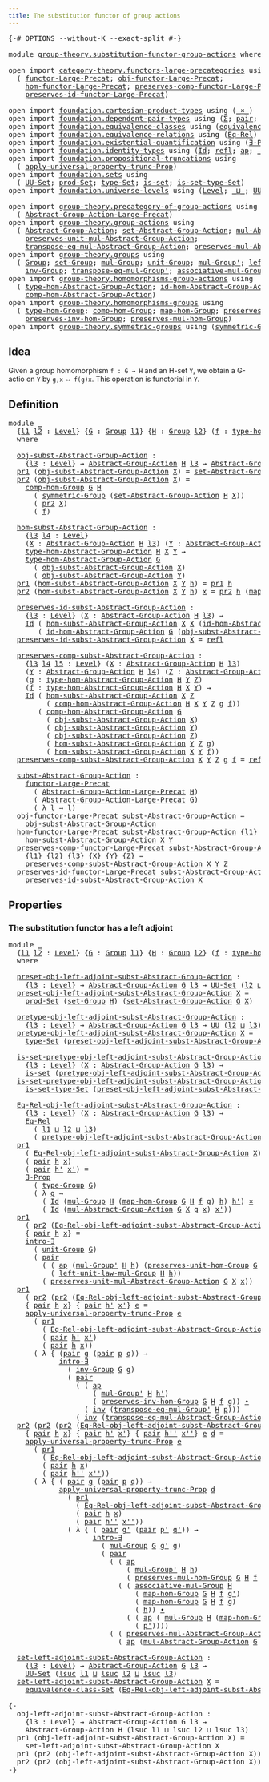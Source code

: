 ```yaml
---
title: The substitution functor of group actions
---
```


<pre class="Agda"><a id="67" class="Symbol">{-#</a> <a id="71" class="Keyword">OPTIONS</a> <a id="79" class="Pragma">--without-K</a> <a id="91" class="Pragma">--exact-split</a> <a id="105" class="Symbol">#-}</a>

<a id="110" class="Keyword">module</a> <a id="117" href="group-theory.substitution-functor-group-actions.html" class="Module">group-theory.substitution-functor-group-actions</a> <a id="165" class="Keyword">where</a>

<a id="172" class="Keyword">open</a> <a id="177" class="Keyword">import</a> <a id="184" href="category-theory.functors-large-precategories.html" class="Module">category-theory.functors-large-precategories</a> <a id="229" class="Keyword">using</a>
  <a id="237" class="Symbol">(</a> <a id="239" href="category-theory.functors-large-precategories.html#982" class="Record">functor-Large-Precat</a><a id="259" class="Symbol">;</a> <a id="261" href="category-theory.functors-large-precategories.html#1085" class="Field">obj-functor-Large-Precat</a><a id="285" class="Symbol">;</a>
    <a id="291" href="category-theory.functors-large-precategories.html#1191" class="Field">hom-functor-Large-Precat</a><a id="315" class="Symbol">;</a> <a id="317" href="category-theory.functors-large-precategories.html#1464" class="Field">preserves-comp-functor-Large-Precat</a><a id="352" class="Symbol">;</a>
    <a id="358" href="category-theory.functors-large-precategories.html#1888" class="Field">preserves-id-functor-Large-Precat</a><a id="391" class="Symbol">)</a>

<a id="394" class="Keyword">open</a> <a id="399" class="Keyword">import</a> <a id="406" href="foundation.cartesian-product-types.html" class="Module">foundation.cartesian-product-types</a> <a id="441" class="Keyword">using</a> <a id="447" class="Symbol">(</a><a id="448" href="foundation-core.cartesian-product-types.html#590" class="Function Operator">_×_</a><a id="451" class="Symbol">)</a>
<a id="453" class="Keyword">open</a> <a id="458" class="Keyword">import</a> <a id="465" href="foundation.dependent-pair-types.html" class="Module">foundation.dependent-pair-types</a> <a id="497" class="Keyword">using</a> <a id="503" class="Symbol">(</a><a id="504" href="foundation-core.dependent-pair-types.html#515" class="Record">Σ</a><a id="505" class="Symbol">;</a> <a id="507" href="foundation-core.dependent-pair-types.html#588" class="InductiveConstructor">pair</a><a id="511" class="Symbol">;</a> <a id="513" href="foundation-core.dependent-pair-types.html#605" class="Field">pr1</a><a id="516" class="Symbol">;</a> <a id="518" href="foundation-core.dependent-pair-types.html#617" class="Field">pr2</a><a id="521" class="Symbol">)</a>
<a id="523" class="Keyword">open</a> <a id="528" class="Keyword">import</a> <a id="535" href="foundation.equivalence-classes.html" class="Module">foundation.equivalence-classes</a> <a id="566" class="Keyword">using</a> <a id="572" class="Symbol">(</a><a id="573" href="foundation.equivalence-classes.html#3671" class="Function">equivalence-class-Set</a><a id="594" class="Symbol">)</a>
<a id="596" class="Keyword">open</a> <a id="601" class="Keyword">import</a> <a id="608" href="foundation.equivalence-relations.html" class="Module">foundation.equivalence-relations</a> <a id="641" class="Keyword">using</a> <a id="647" class="Symbol">(</a><a id="648" href="foundation.equivalence-relations.html#996" class="Function">Eq-Rel</a><a id="654" class="Symbol">)</a>
<a id="656" class="Keyword">open</a> <a id="661" class="Keyword">import</a> <a id="668" href="foundation.existential-quantification.html" class="Module">foundation.existential-quantification</a> <a id="706" class="Keyword">using</a> <a id="712" class="Symbol">(</a><a id="713" href="foundation.existential-quantification.html#1666" class="Function">∃-Prop</a><a id="719" class="Symbol">;</a> <a id="721" href="foundation.existential-quantification.html#2238" class="Function">intro-∃</a><a id="728" class="Symbol">)</a>
<a id="730" class="Keyword">open</a> <a id="735" class="Keyword">import</a> <a id="742" href="foundation.identity-types.html" class="Module">foundation.identity-types</a> <a id="768" class="Keyword">using</a> <a id="774" class="Symbol">(</a><a id="775" href="foundation-core.identity-types.html#1767" class="Datatype">Id</a><a id="777" class="Symbol">;</a> <a id="779" href="foundation-core.identity-types.html#1820" class="InductiveConstructor">refl</a><a id="783" class="Symbol">;</a> <a id="785" href="foundation-core.identity-types.html#4003" class="Function">ap</a><a id="787" class="Symbol">;</a> <a id="789" href="foundation-core.identity-types.html#2425" class="Function Operator">_∙_</a><a id="792" class="Symbol">;</a> <a id="794" href="foundation-core.identity-types.html#2729" class="Function">inv</a><a id="797" class="Symbol">)</a>
<a id="799" class="Keyword">open</a> <a id="804" class="Keyword">import</a> <a id="811" href="foundation.propositional-truncations.html" class="Module">foundation.propositional-truncations</a> <a id="848" class="Keyword">using</a>
  <a id="856" class="Symbol">(</a> <a id="858" href="foundation.propositional-truncations.html#5775" class="Function">apply-universal-property-trunc-Prop</a><a id="893" class="Symbol">)</a>
<a id="895" class="Keyword">open</a> <a id="900" class="Keyword">import</a> <a id="907" href="foundation.sets.html" class="Module">foundation.sets</a> <a id="923" class="Keyword">using</a>
  <a id="931" class="Symbol">(</a> <a id="933" href="foundation-core.sets.html#1190" class="Function">UU-Set</a><a id="939" class="Symbol">;</a> <a id="941" href="foundation.sets.html#2302" class="Function">prod-Set</a><a id="949" class="Symbol">;</a> <a id="951" href="foundation-core.sets.html#1304" class="Function">type-Set</a><a id="959" class="Symbol">;</a> <a id="961" href="foundation-core.sets.html#1113" class="Function">is-set</a><a id="967" class="Symbol">;</a> <a id="969" href="foundation-core.sets.html#1355" class="Function">is-set-type-Set</a><a id="984" class="Symbol">)</a>
<a id="986" class="Keyword">open</a> <a id="991" class="Keyword">import</a> <a id="998" href="foundation.universe-levels.html" class="Module">foundation.universe-levels</a> <a id="1025" class="Keyword">using</a> <a id="1031" class="Symbol">(</a><a id="1032" href="Agda.Primitive.html#597" class="Postulate">Level</a><a id="1037" class="Symbol">;</a> <a id="1039" href="Agda.Primitive.html#810" class="Primitive Operator">_⊔_</a><a id="1042" class="Symbol">;</a> <a id="1044" href="foundation-core.universe-levels.html#235" class="Primitive">UU</a><a id="1046" class="Symbol">;</a> <a id="1048" href="Agda.Primitive.html#780" class="Primitive">lsuc</a><a id="1052" class="Symbol">)</a>

<a id="1055" class="Keyword">open</a> <a id="1060" class="Keyword">import</a> <a id="1067" href="group-theory.precategory-of-group-actions.html" class="Module">group-theory.precategory-of-group-actions</a> <a id="1109" class="Keyword">using</a>
  <a id="1117" class="Symbol">(</a> <a id="1119" href="group-theory.precategory-of-group-actions.html#1152" class="Function">Abstract-Group-Action-Large-Precat</a><a id="1153" class="Symbol">)</a>
<a id="1155" class="Keyword">open</a> <a id="1160" class="Keyword">import</a> <a id="1167" href="group-theory.group-actions.html" class="Module">group-theory.group-actions</a> <a id="1194" class="Keyword">using</a>
  <a id="1202" class="Symbol">(</a> <a id="1204" href="group-theory.group-actions.html#1209" class="Function">Abstract-Group-Action</a><a id="1225" class="Symbol">;</a> <a id="1227" href="group-theory.group-actions.html#1441" class="Function">set-Abstract-Group-Action</a><a id="1252" class="Symbol">;</a> <a id="1254" href="group-theory.group-actions.html#1997" class="Function">mul-Abstract-Group-Action</a><a id="1279" class="Symbol">;</a>
    <a id="1285" href="group-theory.group-actions.html#2357" class="Function">preserves-unit-mul-Abstract-Group-Action</a><a id="1325" class="Symbol">;</a>
    <a id="1331" href="group-theory.group-actions.html#3060" class="Function">transpose-eq-mul-Abstract-Group-Action</a><a id="1369" class="Symbol">;</a> <a id="1371" href="group-theory.group-actions.html#2640" class="Function">preserves-mul-Abstract-Group-Action</a><a id="1406" class="Symbol">)</a>
<a id="1408" class="Keyword">open</a> <a id="1413" class="Keyword">import</a> <a id="1420" href="group-theory.groups.html" class="Module">group-theory.groups</a> <a id="1440" class="Keyword">using</a>
  <a id="1448" class="Symbol">(</a> <a id="1450" href="group-theory.groups.html#2750" class="Function">Group</a><a id="1455" class="Symbol">;</a> <a id="1457" href="group-theory.groups.html#2933" class="Function">set-Group</a><a id="1466" class="Symbol">;</a> <a id="1468" href="group-theory.groups.html#3238" class="Function">mul-Group</a><a id="1477" class="Symbol">;</a> <a id="1479" href="group-theory.groups.html#4037" class="Function">unit-Group</a><a id="1489" class="Symbol">;</a> <a id="1491" href="group-theory.groups.html#3499" class="Function">mul-Group&#39;</a><a id="1501" class="Symbol">;</a> <a id="1503" href="group-theory.groups.html#4454" class="Function">left-unit-law-mul-Group</a><a id="1526" class="Symbol">;</a>
    <a id="1532" href="group-theory.groups.html#4957" class="Function">inv-Group</a><a id="1541" class="Symbol">;</a> <a id="1543" href="group-theory.groups.html#8512" class="Function">transpose-eq-mul-Group&#39;</a><a id="1566" class="Symbol">;</a> <a id="1568" href="group-theory.groups.html#3587" class="Function">associative-mul-Group</a><a id="1589" class="Symbol">;</a> <a id="1591" href="group-theory.groups.html#2993" class="Function">type-Group</a><a id="1601" class="Symbol">)</a>
<a id="1603" class="Keyword">open</a> <a id="1608" class="Keyword">import</a> <a id="1615" href="group-theory.homomorphisms-group-actions.html" class="Module">group-theory.homomorphisms-group-actions</a> <a id="1656" class="Keyword">using</a>
  <a id="1664" class="Symbol">(</a> <a id="1666" href="group-theory.homomorphisms-group-actions.html#1555" class="Function">type-hom-Abstract-Group-Action</a><a id="1696" class="Symbol">;</a> <a id="1698" href="group-theory.homomorphisms-group-actions.html#2494" class="Function">id-hom-Abstract-Group-Action</a><a id="1726" class="Symbol">;</a>
    <a id="1732" href="group-theory.homomorphisms-group-actions.html#2854" class="Function">comp-hom-Abstract-Group-Action</a><a id="1762" class="Symbol">)</a>
<a id="1764" class="Keyword">open</a> <a id="1769" class="Keyword">import</a> <a id="1776" href="group-theory.homomorphisms-groups.html" class="Module">group-theory.homomorphisms-groups</a> <a id="1810" class="Keyword">using</a>
  <a id="1818" class="Symbol">(</a> <a id="1820" href="group-theory.homomorphisms-groups.html#1651" class="Function">type-hom-Group</a><a id="1834" class="Symbol">;</a> <a id="1836" href="group-theory.homomorphisms-groups.html#2277" class="Function">comp-hom-Group</a><a id="1850" class="Symbol">;</a> <a id="1852" href="group-theory.homomorphisms-groups.html#1780" class="Function">map-hom-Group</a><a id="1865" class="Symbol">;</a> <a id="1867" href="group-theory.homomorphisms-groups.html#5833" class="Function">preserves-unit-hom-Group</a><a id="1891" class="Symbol">;</a>
    <a id="1897" href="group-theory.homomorphisms-groups.html#7362" class="Function">preserves-inv-hom-Group</a><a id="1920" class="Symbol">;</a> <a id="1922" href="group-theory.homomorphisms-groups.html#1866" class="Function">preserves-mul-hom-Group</a><a id="1945" class="Symbol">)</a>
<a id="1947" class="Keyword">open</a> <a id="1952" class="Keyword">import</a> <a id="1959" href="group-theory.symmetric-groups.html" class="Module">group-theory.symmetric-groups</a> <a id="1989" class="Keyword">using</a> <a id="1995" class="Symbol">(</a><a id="1996" href="group-theory.symmetric-groups.html#3597" class="Function">symmetric-Group</a><a id="2011" class="Symbol">)</a>
</pre>
## Idea

Given a group homomorphism `f : G → H` and an H-set `Y`, we obtain a G-actio on `Y` by `g,x ↦ f(g)x`. This operation is functorial in `Y`.

## Definition

<pre class="Agda"><a id="2190" class="Keyword">module</a> <a id="2197" href="group-theory.substitution-functor-group-actions.html#2197" class="Module">_</a>
  <a id="2201" class="Symbol">{</a><a id="2202" href="group-theory.substitution-functor-group-actions.html#2202" class="Bound">l1</a> <a id="2205" href="group-theory.substitution-functor-group-actions.html#2205" class="Bound">l2</a> <a id="2208" class="Symbol">:</a> <a id="2210" href="Agda.Primitive.html#597" class="Postulate">Level</a><a id="2215" class="Symbol">}</a> <a id="2217" class="Symbol">{</a><a id="2218" href="group-theory.substitution-functor-group-actions.html#2218" class="Bound">G</a> <a id="2220" class="Symbol">:</a> <a id="2222" href="group-theory.groups.html#2750" class="Function">Group</a> <a id="2228" href="group-theory.substitution-functor-group-actions.html#2202" class="Bound">l1</a><a id="2230" class="Symbol">}</a> <a id="2232" class="Symbol">{</a><a id="2233" href="group-theory.substitution-functor-group-actions.html#2233" class="Bound">H</a> <a id="2235" class="Symbol">:</a> <a id="2237" href="group-theory.groups.html#2750" class="Function">Group</a> <a id="2243" href="group-theory.substitution-functor-group-actions.html#2205" class="Bound">l2</a><a id="2245" class="Symbol">}</a> <a id="2247" class="Symbol">(</a><a id="2248" href="group-theory.substitution-functor-group-actions.html#2248" class="Bound">f</a> <a id="2250" class="Symbol">:</a> <a id="2252" href="group-theory.homomorphisms-groups.html#1651" class="Function">type-hom-Group</a> <a id="2267" href="group-theory.substitution-functor-group-actions.html#2218" class="Bound">G</a> <a id="2269" href="group-theory.substitution-functor-group-actions.html#2233" class="Bound">H</a><a id="2270" class="Symbol">)</a>
  <a id="2274" class="Keyword">where</a>

  <a id="2283" href="group-theory.substitution-functor-group-actions.html#2283" class="Function">obj-subst-Abstract-Group-Action</a> <a id="2315" class="Symbol">:</a>
    <a id="2321" class="Symbol">{</a><a id="2322" href="group-theory.substitution-functor-group-actions.html#2322" class="Bound">l3</a> <a id="2325" class="Symbol">:</a> <a id="2327" href="Agda.Primitive.html#597" class="Postulate">Level</a><a id="2332" class="Symbol">}</a> <a id="2334" class="Symbol">→</a> <a id="2336" href="group-theory.group-actions.html#1209" class="Function">Abstract-Group-Action</a> <a id="2358" href="group-theory.substitution-functor-group-actions.html#2233" class="Bound">H</a> <a id="2360" href="group-theory.substitution-functor-group-actions.html#2322" class="Bound">l3</a> <a id="2363" class="Symbol">→</a> <a id="2365" href="group-theory.group-actions.html#1209" class="Function">Abstract-Group-Action</a> <a id="2387" href="group-theory.substitution-functor-group-actions.html#2218" class="Bound">G</a> <a id="2389" href="group-theory.substitution-functor-group-actions.html#2322" class="Bound">l3</a>
  <a id="2394" href="foundation-core.dependent-pair-types.html#605" class="Field">pr1</a> <a id="2398" class="Symbol">(</a><a id="2399" href="group-theory.substitution-functor-group-actions.html#2283" class="Function">obj-subst-Abstract-Group-Action</a> <a id="2431" href="group-theory.substitution-functor-group-actions.html#2431" class="Bound">X</a><a id="2432" class="Symbol">)</a> <a id="2434" class="Symbol">=</a> <a id="2436" href="group-theory.group-actions.html#1441" class="Function">set-Abstract-Group-Action</a> <a id="2462" href="group-theory.substitution-functor-group-actions.html#2233" class="Bound">H</a> <a id="2464" href="group-theory.substitution-functor-group-actions.html#2431" class="Bound">X</a>
  <a id="2468" href="foundation-core.dependent-pair-types.html#617" class="Field">pr2</a> <a id="2472" class="Symbol">(</a><a id="2473" href="group-theory.substitution-functor-group-actions.html#2283" class="Function">obj-subst-Abstract-Group-Action</a> <a id="2505" href="group-theory.substitution-functor-group-actions.html#2505" class="Bound">X</a><a id="2506" class="Symbol">)</a> <a id="2508" class="Symbol">=</a>
    <a id="2514" href="group-theory.homomorphisms-groups.html#2277" class="Function">comp-hom-Group</a> <a id="2529" href="group-theory.substitution-functor-group-actions.html#2218" class="Bound">G</a> <a id="2531" href="group-theory.substitution-functor-group-actions.html#2233" class="Bound">H</a>
      <a id="2539" class="Symbol">(</a> <a id="2541" href="group-theory.symmetric-groups.html#3597" class="Function">symmetric-Group</a> <a id="2557" class="Symbol">(</a><a id="2558" href="group-theory.group-actions.html#1441" class="Function">set-Abstract-Group-Action</a> <a id="2584" href="group-theory.substitution-functor-group-actions.html#2233" class="Bound">H</a> <a id="2586" href="group-theory.substitution-functor-group-actions.html#2505" class="Bound">X</a><a id="2587" class="Symbol">))</a>
      <a id="2596" class="Symbol">(</a> <a id="2598" href="foundation-core.dependent-pair-types.html#617" class="Field">pr2</a> <a id="2602" href="group-theory.substitution-functor-group-actions.html#2505" class="Bound">X</a><a id="2603" class="Symbol">)</a>
      <a id="2611" class="Symbol">(</a> <a id="2613" href="group-theory.substitution-functor-group-actions.html#2248" class="Bound">f</a><a id="2614" class="Symbol">)</a>

  <a id="2619" href="group-theory.substitution-functor-group-actions.html#2619" class="Function">hom-subst-Abstract-Group-Action</a> <a id="2651" class="Symbol">:</a>
    <a id="2657" class="Symbol">{</a><a id="2658" href="group-theory.substitution-functor-group-actions.html#2658" class="Bound">l3</a> <a id="2661" href="group-theory.substitution-functor-group-actions.html#2661" class="Bound">l4</a> <a id="2664" class="Symbol">:</a> <a id="2666" href="Agda.Primitive.html#597" class="Postulate">Level</a><a id="2671" class="Symbol">}</a>
    <a id="2677" class="Symbol">(</a><a id="2678" href="group-theory.substitution-functor-group-actions.html#2678" class="Bound">X</a> <a id="2680" class="Symbol">:</a> <a id="2682" href="group-theory.group-actions.html#1209" class="Function">Abstract-Group-Action</a> <a id="2704" href="group-theory.substitution-functor-group-actions.html#2233" class="Bound">H</a> <a id="2706" href="group-theory.substitution-functor-group-actions.html#2658" class="Bound">l3</a><a id="2708" class="Symbol">)</a> <a id="2710" class="Symbol">(</a><a id="2711" href="group-theory.substitution-functor-group-actions.html#2711" class="Bound">Y</a> <a id="2713" class="Symbol">:</a> <a id="2715" href="group-theory.group-actions.html#1209" class="Function">Abstract-Group-Action</a> <a id="2737" href="group-theory.substitution-functor-group-actions.html#2233" class="Bound">H</a> <a id="2739" href="group-theory.substitution-functor-group-actions.html#2661" class="Bound">l4</a><a id="2741" class="Symbol">)</a> <a id="2743" class="Symbol">→</a>
    <a id="2749" href="group-theory.homomorphisms-group-actions.html#1555" class="Function">type-hom-Abstract-Group-Action</a> <a id="2780" href="group-theory.substitution-functor-group-actions.html#2233" class="Bound">H</a> <a id="2782" href="group-theory.substitution-functor-group-actions.html#2678" class="Bound">X</a> <a id="2784" href="group-theory.substitution-functor-group-actions.html#2711" class="Bound">Y</a> <a id="2786" class="Symbol">→</a>
    <a id="2792" href="group-theory.homomorphisms-group-actions.html#1555" class="Function">type-hom-Abstract-Group-Action</a> <a id="2823" href="group-theory.substitution-functor-group-actions.html#2218" class="Bound">G</a>
      <a id="2831" class="Symbol">(</a> <a id="2833" href="group-theory.substitution-functor-group-actions.html#2283" class="Function">obj-subst-Abstract-Group-Action</a> <a id="2865" href="group-theory.substitution-functor-group-actions.html#2678" class="Bound">X</a><a id="2866" class="Symbol">)</a>
      <a id="2874" class="Symbol">(</a> <a id="2876" href="group-theory.substitution-functor-group-actions.html#2283" class="Function">obj-subst-Abstract-Group-Action</a> <a id="2908" href="group-theory.substitution-functor-group-actions.html#2711" class="Bound">Y</a><a id="2909" class="Symbol">)</a>
  <a id="2913" href="foundation-core.dependent-pair-types.html#605" class="Field">pr1</a> <a id="2917" class="Symbol">(</a><a id="2918" href="group-theory.substitution-functor-group-actions.html#2619" class="Function">hom-subst-Abstract-Group-Action</a> <a id="2950" href="group-theory.substitution-functor-group-actions.html#2950" class="Bound">X</a> <a id="2952" href="group-theory.substitution-functor-group-actions.html#2952" class="Bound">Y</a> <a id="2954" href="group-theory.substitution-functor-group-actions.html#2954" class="Bound">h</a><a id="2955" class="Symbol">)</a> <a id="2957" class="Symbol">=</a> <a id="2959" href="foundation-core.dependent-pair-types.html#605" class="Field">pr1</a> <a id="2963" href="group-theory.substitution-functor-group-actions.html#2954" class="Bound">h</a>
  <a id="2967" href="foundation-core.dependent-pair-types.html#617" class="Field">pr2</a> <a id="2971" class="Symbol">(</a><a id="2972" href="group-theory.substitution-functor-group-actions.html#2619" class="Function">hom-subst-Abstract-Group-Action</a> <a id="3004" href="group-theory.substitution-functor-group-actions.html#3004" class="Bound">X</a> <a id="3006" href="group-theory.substitution-functor-group-actions.html#3006" class="Bound">Y</a> <a id="3008" href="group-theory.substitution-functor-group-actions.html#3008" class="Bound">h</a><a id="3009" class="Symbol">)</a> <a id="3011" href="group-theory.substitution-functor-group-actions.html#3011" class="Bound">x</a> <a id="3013" class="Symbol">=</a> <a id="3015" href="foundation-core.dependent-pair-types.html#617" class="Field">pr2</a> <a id="3019" href="group-theory.substitution-functor-group-actions.html#3008" class="Bound">h</a> <a id="3021" class="Symbol">(</a><a id="3022" href="group-theory.homomorphisms-groups.html#1780" class="Function">map-hom-Group</a> <a id="3036" href="group-theory.substitution-functor-group-actions.html#2218" class="Bound">G</a> <a id="3038" href="group-theory.substitution-functor-group-actions.html#2233" class="Bound">H</a> <a id="3040" href="group-theory.substitution-functor-group-actions.html#2248" class="Bound">f</a> <a id="3042" href="group-theory.substitution-functor-group-actions.html#3011" class="Bound">x</a><a id="3043" class="Symbol">)</a>

  <a id="3048" href="group-theory.substitution-functor-group-actions.html#3048" class="Function">preserves-id-subst-Abstract-Group-Action</a> <a id="3089" class="Symbol">:</a>
    <a id="3095" class="Symbol">{</a><a id="3096" href="group-theory.substitution-functor-group-actions.html#3096" class="Bound">l3</a> <a id="3099" class="Symbol">:</a> <a id="3101" href="Agda.Primitive.html#597" class="Postulate">Level</a><a id="3106" class="Symbol">}</a> <a id="3108" class="Symbol">(</a><a id="3109" href="group-theory.substitution-functor-group-actions.html#3109" class="Bound">X</a> <a id="3111" class="Symbol">:</a> <a id="3113" href="group-theory.group-actions.html#1209" class="Function">Abstract-Group-Action</a> <a id="3135" href="group-theory.substitution-functor-group-actions.html#2233" class="Bound">H</a> <a id="3137" href="group-theory.substitution-functor-group-actions.html#3096" class="Bound">l3</a><a id="3139" class="Symbol">)</a> <a id="3141" class="Symbol">→</a>
    <a id="3147" href="foundation-core.identity-types.html#1767" class="Datatype">Id</a> <a id="3150" class="Symbol">(</a> <a id="3152" href="group-theory.substitution-functor-group-actions.html#2619" class="Function">hom-subst-Abstract-Group-Action</a> <a id="3184" href="group-theory.substitution-functor-group-actions.html#3109" class="Bound">X</a> <a id="3186" href="group-theory.substitution-functor-group-actions.html#3109" class="Bound">X</a> <a id="3188" class="Symbol">(</a><a id="3189" href="group-theory.homomorphisms-group-actions.html#2494" class="Function">id-hom-Abstract-Group-Action</a> <a id="3218" href="group-theory.substitution-functor-group-actions.html#2233" class="Bound">H</a> <a id="3220" href="group-theory.substitution-functor-group-actions.html#3109" class="Bound">X</a><a id="3221" class="Symbol">))</a>
       <a id="3231" class="Symbol">(</a> <a id="3233" href="group-theory.homomorphisms-group-actions.html#2494" class="Function">id-hom-Abstract-Group-Action</a> <a id="3262" href="group-theory.substitution-functor-group-actions.html#2218" class="Bound">G</a> <a id="3264" class="Symbol">(</a><a id="3265" href="group-theory.substitution-functor-group-actions.html#2283" class="Function">obj-subst-Abstract-Group-Action</a> <a id="3297" href="group-theory.substitution-functor-group-actions.html#3109" class="Bound">X</a><a id="3298" class="Symbol">))</a>
  <a id="3303" href="group-theory.substitution-functor-group-actions.html#3048" class="Function">preserves-id-subst-Abstract-Group-Action</a> <a id="3344" href="group-theory.substitution-functor-group-actions.html#3344" class="Bound">X</a> <a id="3346" class="Symbol">=</a> <a id="3348" href="foundation-core.identity-types.html#1820" class="InductiveConstructor">refl</a>

  <a id="3356" href="group-theory.substitution-functor-group-actions.html#3356" class="Function">preserves-comp-subst-Abstract-Group-Action</a> <a id="3399" class="Symbol">:</a>
    <a id="3405" class="Symbol">{</a><a id="3406" href="group-theory.substitution-functor-group-actions.html#3406" class="Bound">l3</a> <a id="3409" href="group-theory.substitution-functor-group-actions.html#3409" class="Bound">l4</a> <a id="3412" href="group-theory.substitution-functor-group-actions.html#3412" class="Bound">l5</a> <a id="3415" class="Symbol">:</a> <a id="3417" href="Agda.Primitive.html#597" class="Postulate">Level</a><a id="3422" class="Symbol">}</a> <a id="3424" class="Symbol">(</a><a id="3425" href="group-theory.substitution-functor-group-actions.html#3425" class="Bound">X</a> <a id="3427" class="Symbol">:</a> <a id="3429" href="group-theory.group-actions.html#1209" class="Function">Abstract-Group-Action</a> <a id="3451" href="group-theory.substitution-functor-group-actions.html#2233" class="Bound">H</a> <a id="3453" href="group-theory.substitution-functor-group-actions.html#3406" class="Bound">l3</a><a id="3455" class="Symbol">)</a>
    <a id="3461" class="Symbol">(</a><a id="3462" href="group-theory.substitution-functor-group-actions.html#3462" class="Bound">Y</a> <a id="3464" class="Symbol">:</a> <a id="3466" href="group-theory.group-actions.html#1209" class="Function">Abstract-Group-Action</a> <a id="3488" href="group-theory.substitution-functor-group-actions.html#2233" class="Bound">H</a> <a id="3490" href="group-theory.substitution-functor-group-actions.html#3409" class="Bound">l4</a><a id="3492" class="Symbol">)</a> <a id="3494" class="Symbol">(</a><a id="3495" href="group-theory.substitution-functor-group-actions.html#3495" class="Bound">Z</a> <a id="3497" class="Symbol">:</a> <a id="3499" href="group-theory.group-actions.html#1209" class="Function">Abstract-Group-Action</a> <a id="3521" href="group-theory.substitution-functor-group-actions.html#2233" class="Bound">H</a> <a id="3523" href="group-theory.substitution-functor-group-actions.html#3412" class="Bound">l5</a><a id="3525" class="Symbol">)</a>
    <a id="3531" class="Symbol">(</a><a id="3532" href="group-theory.substitution-functor-group-actions.html#3532" class="Bound">g</a> <a id="3534" class="Symbol">:</a> <a id="3536" href="group-theory.homomorphisms-group-actions.html#1555" class="Function">type-hom-Abstract-Group-Action</a> <a id="3567" href="group-theory.substitution-functor-group-actions.html#2233" class="Bound">H</a> <a id="3569" href="group-theory.substitution-functor-group-actions.html#3462" class="Bound">Y</a> <a id="3571" href="group-theory.substitution-functor-group-actions.html#3495" class="Bound">Z</a><a id="3572" class="Symbol">)</a>
    <a id="3578" class="Symbol">(</a><a id="3579" href="group-theory.substitution-functor-group-actions.html#3579" class="Bound">f</a> <a id="3581" class="Symbol">:</a> <a id="3583" href="group-theory.homomorphisms-group-actions.html#1555" class="Function">type-hom-Abstract-Group-Action</a> <a id="3614" href="group-theory.substitution-functor-group-actions.html#2233" class="Bound">H</a> <a id="3616" href="group-theory.substitution-functor-group-actions.html#3425" class="Bound">X</a> <a id="3618" href="group-theory.substitution-functor-group-actions.html#3462" class="Bound">Y</a><a id="3619" class="Symbol">)</a> <a id="3621" class="Symbol">→</a>
    <a id="3627" href="foundation-core.identity-types.html#1767" class="Datatype">Id</a> <a id="3630" class="Symbol">(</a> <a id="3632" href="group-theory.substitution-functor-group-actions.html#2619" class="Function">hom-subst-Abstract-Group-Action</a> <a id="3664" href="group-theory.substitution-functor-group-actions.html#3425" class="Bound">X</a> <a id="3666" href="group-theory.substitution-functor-group-actions.html#3495" class="Bound">Z</a>
         <a id="3677" class="Symbol">(</a> <a id="3679" href="group-theory.homomorphisms-group-actions.html#2854" class="Function">comp-hom-Abstract-Group-Action</a> <a id="3710" href="group-theory.substitution-functor-group-actions.html#2233" class="Bound">H</a> <a id="3712" href="group-theory.substitution-functor-group-actions.html#3425" class="Bound">X</a> <a id="3714" href="group-theory.substitution-functor-group-actions.html#3462" class="Bound">Y</a> <a id="3716" href="group-theory.substitution-functor-group-actions.html#3495" class="Bound">Z</a> <a id="3718" href="group-theory.substitution-functor-group-actions.html#3532" class="Bound">g</a> <a id="3720" href="group-theory.substitution-functor-group-actions.html#3579" class="Bound">f</a><a id="3721" class="Symbol">))</a>
       <a id="3731" class="Symbol">(</a> <a id="3733" href="group-theory.homomorphisms-group-actions.html#2854" class="Function">comp-hom-Abstract-Group-Action</a> <a id="3764" href="group-theory.substitution-functor-group-actions.html#2218" class="Bound">G</a>
         <a id="3775" class="Symbol">(</a> <a id="3777" href="group-theory.substitution-functor-group-actions.html#2283" class="Function">obj-subst-Abstract-Group-Action</a> <a id="3809" href="group-theory.substitution-functor-group-actions.html#3425" class="Bound">X</a><a id="3810" class="Symbol">)</a>
         <a id="3821" class="Symbol">(</a> <a id="3823" href="group-theory.substitution-functor-group-actions.html#2283" class="Function">obj-subst-Abstract-Group-Action</a> <a id="3855" href="group-theory.substitution-functor-group-actions.html#3462" class="Bound">Y</a><a id="3856" class="Symbol">)</a>
         <a id="3867" class="Symbol">(</a> <a id="3869" href="group-theory.substitution-functor-group-actions.html#2283" class="Function">obj-subst-Abstract-Group-Action</a> <a id="3901" href="group-theory.substitution-functor-group-actions.html#3495" class="Bound">Z</a><a id="3902" class="Symbol">)</a>
         <a id="3913" class="Symbol">(</a> <a id="3915" href="group-theory.substitution-functor-group-actions.html#2619" class="Function">hom-subst-Abstract-Group-Action</a> <a id="3947" href="group-theory.substitution-functor-group-actions.html#3462" class="Bound">Y</a> <a id="3949" href="group-theory.substitution-functor-group-actions.html#3495" class="Bound">Z</a> <a id="3951" href="group-theory.substitution-functor-group-actions.html#3532" class="Bound">g</a><a id="3952" class="Symbol">)</a>
         <a id="3963" class="Symbol">(</a> <a id="3965" href="group-theory.substitution-functor-group-actions.html#2619" class="Function">hom-subst-Abstract-Group-Action</a> <a id="3997" href="group-theory.substitution-functor-group-actions.html#3425" class="Bound">X</a> <a id="3999" href="group-theory.substitution-functor-group-actions.html#3462" class="Bound">Y</a> <a id="4001" href="group-theory.substitution-functor-group-actions.html#3579" class="Bound">f</a><a id="4002" class="Symbol">))</a>
  <a id="4007" href="group-theory.substitution-functor-group-actions.html#3356" class="Function">preserves-comp-subst-Abstract-Group-Action</a> <a id="4050" href="group-theory.substitution-functor-group-actions.html#4050" class="Bound">X</a> <a id="4052" href="group-theory.substitution-functor-group-actions.html#4052" class="Bound">Y</a> <a id="4054" href="group-theory.substitution-functor-group-actions.html#4054" class="Bound">Z</a> <a id="4056" href="group-theory.substitution-functor-group-actions.html#4056" class="Bound">g</a> <a id="4058" href="group-theory.substitution-functor-group-actions.html#4058" class="Bound">f</a> <a id="4060" class="Symbol">=</a> <a id="4062" href="foundation-core.identity-types.html#1820" class="InductiveConstructor">refl</a>

  <a id="4070" href="group-theory.substitution-functor-group-actions.html#4070" class="Function">subst-Abstract-Group-Action</a> <a id="4098" class="Symbol">:</a>
    <a id="4104" href="category-theory.functors-large-precategories.html#982" class="Record">functor-Large-Precat</a>
      <a id="4131" class="Symbol">(</a> <a id="4133" href="group-theory.precategory-of-group-actions.html#1152" class="Function">Abstract-Group-Action-Large-Precat</a> <a id="4168" href="group-theory.substitution-functor-group-actions.html#2233" class="Bound">H</a><a id="4169" class="Symbol">)</a>
      <a id="4177" class="Symbol">(</a> <a id="4179" href="group-theory.precategory-of-group-actions.html#1152" class="Function">Abstract-Group-Action-Large-Precat</a> <a id="4214" href="group-theory.substitution-functor-group-actions.html#2218" class="Bound">G</a><a id="4215" class="Symbol">)</a>
      <a id="4223" class="Symbol">(</a> <a id="4225" class="Symbol">λ</a> <a id="4227" href="group-theory.substitution-functor-group-actions.html#4227" class="Bound">l</a> <a id="4229" class="Symbol">→</a> <a id="4231" href="group-theory.substitution-functor-group-actions.html#4227" class="Bound">l</a><a id="4232" class="Symbol">)</a>
  <a id="4236" href="category-theory.functors-large-precategories.html#1085" class="Field">obj-functor-Large-Precat</a> <a id="4261" href="group-theory.substitution-functor-group-actions.html#4070" class="Function">subst-Abstract-Group-Action</a> <a id="4289" class="Symbol">=</a>
    <a id="4295" href="group-theory.substitution-functor-group-actions.html#2283" class="Function">obj-subst-Abstract-Group-Action</a>
  <a id="4329" href="category-theory.functors-large-precategories.html#1191" class="Field">hom-functor-Large-Precat</a> <a id="4354" href="group-theory.substitution-functor-group-actions.html#4070" class="Function">subst-Abstract-Group-Action</a> <a id="4382" class="Symbol">{</a><a id="4383" href="group-theory.substitution-functor-group-actions.html#4383" class="Bound">l1</a><a id="4385" class="Symbol">}</a> <a id="4387" class="Symbol">{</a><a id="4388" href="group-theory.substitution-functor-group-actions.html#4388" class="Bound">l2</a><a id="4390" class="Symbol">}</a> <a id="4392" class="Symbol">{</a><a id="4393" href="group-theory.substitution-functor-group-actions.html#4393" class="Bound">X</a><a id="4394" class="Symbol">}</a> <a id="4396" class="Symbol">{</a><a id="4397" href="group-theory.substitution-functor-group-actions.html#4397" class="Bound">Y</a><a id="4398" class="Symbol">}</a> <a id="4400" class="Symbol">=</a>
    <a id="4406" href="group-theory.substitution-functor-group-actions.html#2619" class="Function">hom-subst-Abstract-Group-Action</a> <a id="4438" href="group-theory.substitution-functor-group-actions.html#4393" class="Bound">X</a> <a id="4440" href="group-theory.substitution-functor-group-actions.html#4397" class="Bound">Y</a>
  <a id="4444" href="category-theory.functors-large-precategories.html#1464" class="Field">preserves-comp-functor-Large-Precat</a> <a id="4480" href="group-theory.substitution-functor-group-actions.html#4070" class="Function">subst-Abstract-Group-Action</a>
    <a id="4512" class="Symbol">{</a><a id="4513" href="group-theory.substitution-functor-group-actions.html#4513" class="Bound">l1</a><a id="4515" class="Symbol">}</a> <a id="4517" class="Symbol">{</a><a id="4518" href="group-theory.substitution-functor-group-actions.html#4518" class="Bound">l2</a><a id="4520" class="Symbol">}</a> <a id="4522" class="Symbol">{</a><a id="4523" href="group-theory.substitution-functor-group-actions.html#4523" class="Bound">l3</a><a id="4525" class="Symbol">}</a> <a id="4527" class="Symbol">{</a><a id="4528" href="group-theory.substitution-functor-group-actions.html#4528" class="Bound">X</a><a id="4529" class="Symbol">}</a> <a id="4531" class="Symbol">{</a><a id="4532" href="group-theory.substitution-functor-group-actions.html#4532" class="Bound">Y</a><a id="4533" class="Symbol">}</a> <a id="4535" class="Symbol">{</a><a id="4536" href="group-theory.substitution-functor-group-actions.html#4536" class="Bound">Z</a><a id="4537" class="Symbol">}</a> <a id="4539" class="Symbol">=</a>
    <a id="4545" href="group-theory.substitution-functor-group-actions.html#3356" class="Function">preserves-comp-subst-Abstract-Group-Action</a> <a id="4588" href="group-theory.substitution-functor-group-actions.html#4528" class="Bound">X</a> <a id="4590" href="group-theory.substitution-functor-group-actions.html#4532" class="Bound">Y</a> <a id="4592" href="group-theory.substitution-functor-group-actions.html#4536" class="Bound">Z</a>
  <a id="4596" href="category-theory.functors-large-precategories.html#1888" class="Field">preserves-id-functor-Large-Precat</a> <a id="4630" href="group-theory.substitution-functor-group-actions.html#4070" class="Function">subst-Abstract-Group-Action</a> <a id="4658" class="Symbol">{</a><a id="4659" href="group-theory.substitution-functor-group-actions.html#4659" class="Bound">l1</a><a id="4661" class="Symbol">}</a> <a id="4663" class="Symbol">{</a><a id="4664" href="group-theory.substitution-functor-group-actions.html#4664" class="Bound">X</a><a id="4665" class="Symbol">}</a> <a id="4667" class="Symbol">=</a>
    <a id="4673" href="group-theory.substitution-functor-group-actions.html#3048" class="Function">preserves-id-subst-Abstract-Group-Action</a> <a id="4714" href="group-theory.substitution-functor-group-actions.html#4664" class="Bound">X</a>
</pre>
## Properties

### The substitution functor has a left adjoint

<pre class="Agda"><a id="4793" class="Keyword">module</a> <a id="4800" href="group-theory.substitution-functor-group-actions.html#4800" class="Module">_</a>
  <a id="4804" class="Symbol">{</a><a id="4805" href="group-theory.substitution-functor-group-actions.html#4805" class="Bound">l1</a> <a id="4808" href="group-theory.substitution-functor-group-actions.html#4808" class="Bound">l2</a> <a id="4811" class="Symbol">:</a> <a id="4813" href="Agda.Primitive.html#597" class="Postulate">Level</a><a id="4818" class="Symbol">}</a> <a id="4820" class="Symbol">{</a><a id="4821" href="group-theory.substitution-functor-group-actions.html#4821" class="Bound">G</a> <a id="4823" class="Symbol">:</a> <a id="4825" href="group-theory.groups.html#2750" class="Function">Group</a> <a id="4831" href="group-theory.substitution-functor-group-actions.html#4805" class="Bound">l1</a><a id="4833" class="Symbol">}</a> <a id="4835" class="Symbol">{</a><a id="4836" href="group-theory.substitution-functor-group-actions.html#4836" class="Bound">H</a> <a id="4838" class="Symbol">:</a> <a id="4840" href="group-theory.groups.html#2750" class="Function">Group</a> <a id="4846" href="group-theory.substitution-functor-group-actions.html#4808" class="Bound">l2</a><a id="4848" class="Symbol">}</a> <a id="4850" class="Symbol">(</a><a id="4851" href="group-theory.substitution-functor-group-actions.html#4851" class="Bound">f</a> <a id="4853" class="Symbol">:</a> <a id="4855" href="group-theory.homomorphisms-groups.html#1651" class="Function">type-hom-Group</a> <a id="4870" href="group-theory.substitution-functor-group-actions.html#4821" class="Bound">G</a> <a id="4872" href="group-theory.substitution-functor-group-actions.html#4836" class="Bound">H</a><a id="4873" class="Symbol">)</a>
  <a id="4877" class="Keyword">where</a>

  <a id="4886" href="group-theory.substitution-functor-group-actions.html#4886" class="Function">preset-obj-left-adjoint-subst-Abstract-Group-Action</a> <a id="4938" class="Symbol">:</a>
    <a id="4944" class="Symbol">{</a><a id="4945" href="group-theory.substitution-functor-group-actions.html#4945" class="Bound">l3</a> <a id="4948" class="Symbol">:</a> <a id="4950" href="Agda.Primitive.html#597" class="Postulate">Level</a><a id="4955" class="Symbol">}</a> <a id="4957" class="Symbol">→</a> <a id="4959" href="group-theory.group-actions.html#1209" class="Function">Abstract-Group-Action</a> <a id="4981" href="group-theory.substitution-functor-group-actions.html#4821" class="Bound">G</a> <a id="4983" href="group-theory.substitution-functor-group-actions.html#4945" class="Bound">l3</a> <a id="4986" class="Symbol">→</a> <a id="4988" href="foundation-core.sets.html#1190" class="Function">UU-Set</a> <a id="4995" class="Symbol">(</a><a id="4996" href="group-theory.substitution-functor-group-actions.html#4808" class="Bound">l2</a> <a id="4999" href="Agda.Primitive.html#810" class="Primitive Operator">⊔</a> <a id="5001" href="group-theory.substitution-functor-group-actions.html#4945" class="Bound">l3</a><a id="5003" class="Symbol">)</a>
  <a id="5007" href="group-theory.substitution-functor-group-actions.html#4886" class="Function">preset-obj-left-adjoint-subst-Abstract-Group-Action</a> <a id="5059" href="group-theory.substitution-functor-group-actions.html#5059" class="Bound">X</a> <a id="5061" class="Symbol">=</a>
    <a id="5067" href="foundation.sets.html#2302" class="Function">prod-Set</a> <a id="5076" class="Symbol">(</a><a id="5077" href="group-theory.groups.html#2933" class="Function">set-Group</a> <a id="5087" href="group-theory.substitution-functor-group-actions.html#4836" class="Bound">H</a><a id="5088" class="Symbol">)</a> <a id="5090" class="Symbol">(</a><a id="5091" href="group-theory.group-actions.html#1441" class="Function">set-Abstract-Group-Action</a> <a id="5117" href="group-theory.substitution-functor-group-actions.html#4821" class="Bound">G</a> <a id="5119" href="group-theory.substitution-functor-group-actions.html#5059" class="Bound">X</a><a id="5120" class="Symbol">)</a>

  <a id="5125" href="group-theory.substitution-functor-group-actions.html#5125" class="Function">pretype-obj-left-adjoint-subst-Abstract-Group-Action</a> <a id="5178" class="Symbol">:</a>
    <a id="5184" class="Symbol">{</a><a id="5185" href="group-theory.substitution-functor-group-actions.html#5185" class="Bound">l3</a> <a id="5188" class="Symbol">:</a> <a id="5190" href="Agda.Primitive.html#597" class="Postulate">Level</a><a id="5195" class="Symbol">}</a> <a id="5197" class="Symbol">→</a> <a id="5199" href="group-theory.group-actions.html#1209" class="Function">Abstract-Group-Action</a> <a id="5221" href="group-theory.substitution-functor-group-actions.html#4821" class="Bound">G</a> <a id="5223" href="group-theory.substitution-functor-group-actions.html#5185" class="Bound">l3</a> <a id="5226" class="Symbol">→</a> <a id="5228" href="foundation-core.universe-levels.html#235" class="Primitive">UU</a> <a id="5231" class="Symbol">(</a><a id="5232" href="group-theory.substitution-functor-group-actions.html#4808" class="Bound">l2</a> <a id="5235" href="Agda.Primitive.html#810" class="Primitive Operator">⊔</a> <a id="5237" href="group-theory.substitution-functor-group-actions.html#5185" class="Bound">l3</a><a id="5239" class="Symbol">)</a>
  <a id="5243" href="group-theory.substitution-functor-group-actions.html#5125" class="Function">pretype-obj-left-adjoint-subst-Abstract-Group-Action</a> <a id="5296" href="group-theory.substitution-functor-group-actions.html#5296" class="Bound">X</a> <a id="5298" class="Symbol">=</a>
    <a id="5304" href="foundation-core.sets.html#1304" class="Function">type-Set</a> <a id="5313" class="Symbol">(</a><a id="5314" href="group-theory.substitution-functor-group-actions.html#4886" class="Function">preset-obj-left-adjoint-subst-Abstract-Group-Action</a> <a id="5366" href="group-theory.substitution-functor-group-actions.html#5296" class="Bound">X</a><a id="5367" class="Symbol">)</a>

  <a id="5372" href="group-theory.substitution-functor-group-actions.html#5372" class="Function">is-set-pretype-obj-left-adjoint-subst-Abstract-Group-Action</a> <a id="5432" class="Symbol">:</a>
    <a id="5438" class="Symbol">{</a><a id="5439" href="group-theory.substitution-functor-group-actions.html#5439" class="Bound">l3</a> <a id="5442" class="Symbol">:</a> <a id="5444" href="Agda.Primitive.html#597" class="Postulate">Level</a><a id="5449" class="Symbol">}</a> <a id="5451" class="Symbol">(</a><a id="5452" href="group-theory.substitution-functor-group-actions.html#5452" class="Bound">X</a> <a id="5454" class="Symbol">:</a> <a id="5456" href="group-theory.group-actions.html#1209" class="Function">Abstract-Group-Action</a> <a id="5478" href="group-theory.substitution-functor-group-actions.html#4821" class="Bound">G</a> <a id="5480" href="group-theory.substitution-functor-group-actions.html#5439" class="Bound">l3</a><a id="5482" class="Symbol">)</a> <a id="5484" class="Symbol">→</a>
    <a id="5490" href="foundation-core.sets.html#1113" class="Function">is-set</a> <a id="5497" class="Symbol">(</a><a id="5498" href="group-theory.substitution-functor-group-actions.html#5125" class="Function">pretype-obj-left-adjoint-subst-Abstract-Group-Action</a> <a id="5551" href="group-theory.substitution-functor-group-actions.html#5452" class="Bound">X</a><a id="5552" class="Symbol">)</a>
  <a id="5556" href="group-theory.substitution-functor-group-actions.html#5372" class="Function">is-set-pretype-obj-left-adjoint-subst-Abstract-Group-Action</a> <a id="5616" href="group-theory.substitution-functor-group-actions.html#5616" class="Bound">X</a> <a id="5618" class="Symbol">=</a>
    <a id="5624" href="foundation-core.sets.html#1355" class="Function">is-set-type-Set</a> <a id="5640" class="Symbol">(</a><a id="5641" href="group-theory.substitution-functor-group-actions.html#4886" class="Function">preset-obj-left-adjoint-subst-Abstract-Group-Action</a> <a id="5693" href="group-theory.substitution-functor-group-actions.html#5616" class="Bound">X</a><a id="5694" class="Symbol">)</a>

  <a id="5699" href="group-theory.substitution-functor-group-actions.html#5699" class="Function">Eq-Rel-obj-left-adjoint-subst-Abstract-Group-Action</a> <a id="5751" class="Symbol">:</a>
    <a id="5757" class="Symbol">{</a><a id="5758" href="group-theory.substitution-functor-group-actions.html#5758" class="Bound">l3</a> <a id="5761" class="Symbol">:</a> <a id="5763" href="Agda.Primitive.html#597" class="Postulate">Level</a><a id="5768" class="Symbol">}</a> <a id="5770" class="Symbol">(</a><a id="5771" href="group-theory.substitution-functor-group-actions.html#5771" class="Bound">X</a> <a id="5773" class="Symbol">:</a> <a id="5775" href="group-theory.group-actions.html#1209" class="Function">Abstract-Group-Action</a> <a id="5797" href="group-theory.substitution-functor-group-actions.html#4821" class="Bound">G</a> <a id="5799" href="group-theory.substitution-functor-group-actions.html#5758" class="Bound">l3</a><a id="5801" class="Symbol">)</a> <a id="5803" class="Symbol">→</a>
    <a id="5809" href="foundation.equivalence-relations.html#996" class="Function">Eq-Rel</a>
      <a id="5822" class="Symbol">(</a> <a id="5824" href="group-theory.substitution-functor-group-actions.html#4805" class="Bound">l1</a> <a id="5827" href="Agda.Primitive.html#810" class="Primitive Operator">⊔</a> <a id="5829" href="group-theory.substitution-functor-group-actions.html#4808" class="Bound">l2</a> <a id="5832" href="Agda.Primitive.html#810" class="Primitive Operator">⊔</a> <a id="5834" href="group-theory.substitution-functor-group-actions.html#5758" class="Bound">l3</a><a id="5836" class="Symbol">)</a>
      <a id="5844" class="Symbol">(</a> <a id="5846" href="group-theory.substitution-functor-group-actions.html#5125" class="Function">pretype-obj-left-adjoint-subst-Abstract-Group-Action</a> <a id="5899" href="group-theory.substitution-functor-group-actions.html#5771" class="Bound">X</a><a id="5900" class="Symbol">)</a>
  <a id="5904" href="foundation-core.dependent-pair-types.html#605" class="Field">pr1</a>
    <a id="5912" class="Symbol">(</a> <a id="5914" href="group-theory.substitution-functor-group-actions.html#5699" class="Function">Eq-Rel-obj-left-adjoint-subst-Abstract-Group-Action</a> <a id="5966" href="group-theory.substitution-functor-group-actions.html#5966" class="Bound">X</a><a id="5967" class="Symbol">)</a>
    <a id="5973" class="Symbol">(</a> <a id="5975" href="foundation-core.dependent-pair-types.html#588" class="InductiveConstructor">pair</a> <a id="5980" href="group-theory.substitution-functor-group-actions.html#5980" class="Bound">h</a> <a id="5982" href="group-theory.substitution-functor-group-actions.html#5982" class="Bound">x</a><a id="5983" class="Symbol">)</a>
    <a id="5989" class="Symbol">(</a> <a id="5991" href="foundation-core.dependent-pair-types.html#588" class="InductiveConstructor">pair</a> <a id="5996" href="group-theory.substitution-functor-group-actions.html#5996" class="Bound">h&#39;</a> <a id="5999" href="group-theory.substitution-functor-group-actions.html#5999" class="Bound">x&#39;</a><a id="6001" class="Symbol">)</a> <a id="6003" class="Symbol">=</a>
    <a id="6009" href="foundation.existential-quantification.html#1666" class="Function">∃-Prop</a>
      <a id="6022" class="Symbol">(</a> <a id="6024" href="group-theory.groups.html#2993" class="Function">type-Group</a> <a id="6035" href="group-theory.substitution-functor-group-actions.html#4821" class="Bound">G</a><a id="6036" class="Symbol">)</a>
      <a id="6044" class="Symbol">(</a> <a id="6046" class="Symbol">λ</a> <a id="6048" href="group-theory.substitution-functor-group-actions.html#6048" class="Bound">g</a> <a id="6050" class="Symbol">→</a>
        <a id="6060" class="Symbol">(</a> <a id="6062" href="foundation-core.identity-types.html#1767" class="Datatype">Id</a> <a id="6065" class="Symbol">(</a><a id="6066" href="group-theory.groups.html#3238" class="Function">mul-Group</a> <a id="6076" href="group-theory.substitution-functor-group-actions.html#4836" class="Bound">H</a> <a id="6078" class="Symbol">(</a><a id="6079" href="group-theory.homomorphisms-groups.html#1780" class="Function">map-hom-Group</a> <a id="6093" href="group-theory.substitution-functor-group-actions.html#4821" class="Bound">G</a> <a id="6095" href="group-theory.substitution-functor-group-actions.html#4836" class="Bound">H</a> <a id="6097" href="group-theory.substitution-functor-group-actions.html#4851" class="Bound">f</a> <a id="6099" href="group-theory.substitution-functor-group-actions.html#6048" class="Bound">g</a><a id="6100" class="Symbol">)</a> <a id="6102" href="group-theory.substitution-functor-group-actions.html#5980" class="Bound">h</a><a id="6103" class="Symbol">)</a> <a id="6105" href="group-theory.substitution-functor-group-actions.html#5996" class="Bound">h&#39;</a><a id="6107" class="Symbol">)</a> <a id="6109" href="foundation-core.cartesian-product-types.html#590" class="Function Operator">×</a>
        <a id="6119" class="Symbol">(</a> <a id="6121" href="foundation-core.identity-types.html#1767" class="Datatype">Id</a> <a id="6124" class="Symbol">(</a><a id="6125" href="group-theory.group-actions.html#1997" class="Function">mul-Abstract-Group-Action</a> <a id="6151" href="group-theory.substitution-functor-group-actions.html#4821" class="Bound">G</a> <a id="6153" href="group-theory.substitution-functor-group-actions.html#5966" class="Bound">X</a> <a id="6155" href="group-theory.substitution-functor-group-actions.html#6048" class="Bound">g</a> <a id="6157" href="group-theory.substitution-functor-group-actions.html#5982" class="Bound">x</a><a id="6158" class="Symbol">)</a> <a id="6160" href="group-theory.substitution-functor-group-actions.html#5999" class="Bound">x&#39;</a><a id="6162" class="Symbol">))</a>
  <a id="6167" href="foundation-core.dependent-pair-types.html#605" class="Field">pr1</a>
    <a id="6175" class="Symbol">(</a> <a id="6177" href="foundation-core.dependent-pair-types.html#617" class="Field">pr2</a> <a id="6181" class="Symbol">(</a><a id="6182" href="group-theory.substitution-functor-group-actions.html#5699" class="Function">Eq-Rel-obj-left-adjoint-subst-Abstract-Group-Action</a> <a id="6234" href="group-theory.substitution-functor-group-actions.html#6234" class="Bound">X</a><a id="6235" class="Symbol">))</a>
    <a id="6242" class="Symbol">{</a> <a id="6244" href="foundation-core.dependent-pair-types.html#588" class="InductiveConstructor">pair</a> <a id="6249" href="group-theory.substitution-functor-group-actions.html#6249" class="Bound">h</a> <a id="6251" href="group-theory.substitution-functor-group-actions.html#6251" class="Bound">x</a><a id="6252" class="Symbol">}</a> <a id="6254" class="Symbol">=</a>
    <a id="6260" href="foundation.existential-quantification.html#2238" class="Function">intro-∃</a>
      <a id="6274" class="Symbol">(</a> <a id="6276" href="group-theory.groups.html#4037" class="Function">unit-Group</a> <a id="6287" href="group-theory.substitution-functor-group-actions.html#4821" class="Bound">G</a><a id="6288" class="Symbol">)</a>
      <a id="6296" class="Symbol">(</a> <a id="6298" href="foundation-core.dependent-pair-types.html#588" class="InductiveConstructor">pair</a>
        <a id="6311" class="Symbol">(</a> <a id="6313" class="Symbol">(</a> <a id="6315" href="foundation-core.identity-types.html#4003" class="Function">ap</a> <a id="6318" class="Symbol">(</a><a id="6319" href="group-theory.groups.html#3499" class="Function">mul-Group&#39;</a> <a id="6330" href="group-theory.substitution-functor-group-actions.html#4836" class="Bound">H</a> <a id="6332" href="group-theory.substitution-functor-group-actions.html#6249" class="Bound">h</a><a id="6333" class="Symbol">)</a> <a id="6335" class="Symbol">(</a><a id="6336" href="group-theory.homomorphisms-groups.html#5833" class="Function">preserves-unit-hom-Group</a> <a id="6361" href="group-theory.substitution-functor-group-actions.html#4821" class="Bound">G</a> <a id="6363" href="group-theory.substitution-functor-group-actions.html#4836" class="Bound">H</a> <a id="6365" href="group-theory.substitution-functor-group-actions.html#4851" class="Bound">f</a><a id="6366" class="Symbol">))</a> <a id="6369" href="foundation-core.identity-types.html#2425" class="Function Operator">∙</a>
          <a id="6381" class="Symbol">(</a> <a id="6383" href="group-theory.groups.html#4454" class="Function">left-unit-law-mul-Group</a> <a id="6407" href="group-theory.substitution-functor-group-actions.html#4836" class="Bound">H</a> <a id="6409" href="group-theory.substitution-functor-group-actions.html#6249" class="Bound">h</a><a id="6410" class="Symbol">))</a>
        <a id="6421" class="Symbol">(</a> <a id="6423" href="group-theory.group-actions.html#2357" class="Function">preserves-unit-mul-Abstract-Group-Action</a> <a id="6464" href="group-theory.substitution-functor-group-actions.html#4821" class="Bound">G</a> <a id="6466" href="group-theory.substitution-functor-group-actions.html#6234" class="Bound">X</a> <a id="6468" href="group-theory.substitution-functor-group-actions.html#6251" class="Bound">x</a><a id="6469" class="Symbol">))</a>
  <a id="6474" href="foundation-core.dependent-pair-types.html#605" class="Field">pr1</a>
    <a id="6482" class="Symbol">(</a> <a id="6484" href="foundation-core.dependent-pair-types.html#617" class="Field">pr2</a> <a id="6488" class="Symbol">(</a><a id="6489" href="foundation-core.dependent-pair-types.html#617" class="Field">pr2</a> <a id="6493" class="Symbol">(</a><a id="6494" href="group-theory.substitution-functor-group-actions.html#5699" class="Function">Eq-Rel-obj-left-adjoint-subst-Abstract-Group-Action</a> <a id="6546" href="group-theory.substitution-functor-group-actions.html#6546" class="Bound">X</a><a id="6547" class="Symbol">)))</a>
    <a id="6555" class="Symbol">{</a> <a id="6557" href="foundation-core.dependent-pair-types.html#588" class="InductiveConstructor">pair</a> <a id="6562" href="group-theory.substitution-functor-group-actions.html#6562" class="Bound">h</a> <a id="6564" href="group-theory.substitution-functor-group-actions.html#6564" class="Bound">x</a><a id="6565" class="Symbol">}</a> <a id="6567" class="Symbol">{</a> <a id="6569" href="foundation-core.dependent-pair-types.html#588" class="InductiveConstructor">pair</a> <a id="6574" href="group-theory.substitution-functor-group-actions.html#6574" class="Bound">h&#39;</a> <a id="6577" href="group-theory.substitution-functor-group-actions.html#6577" class="Bound">x&#39;</a><a id="6579" class="Symbol">}</a> <a id="6581" href="group-theory.substitution-functor-group-actions.html#6581" class="Bound">e</a> <a id="6583" class="Symbol">=</a>
    <a id="6589" href="foundation.propositional-truncations.html#5775" class="Function">apply-universal-property-trunc-Prop</a> <a id="6625" href="group-theory.substitution-functor-group-actions.html#6581" class="Bound">e</a>
      <a id="6633" class="Symbol">(</a> <a id="6635" href="foundation-core.dependent-pair-types.html#605" class="Field">pr1</a>
        <a id="6647" class="Symbol">(</a> <a id="6649" href="group-theory.substitution-functor-group-actions.html#5699" class="Function">Eq-Rel-obj-left-adjoint-subst-Abstract-Group-Action</a> <a id="6701" href="group-theory.substitution-functor-group-actions.html#6546" class="Bound">X</a><a id="6702" class="Symbol">)</a>
        <a id="6712" class="Symbol">(</a> <a id="6714" href="foundation-core.dependent-pair-types.html#588" class="InductiveConstructor">pair</a> <a id="6719" href="group-theory.substitution-functor-group-actions.html#6574" class="Bound">h&#39;</a> <a id="6722" href="group-theory.substitution-functor-group-actions.html#6577" class="Bound">x&#39;</a><a id="6724" class="Symbol">)</a>
        <a id="6734" class="Symbol">(</a> <a id="6736" href="foundation-core.dependent-pair-types.html#588" class="InductiveConstructor">pair</a> <a id="6741" href="group-theory.substitution-functor-group-actions.html#6562" class="Bound">h</a> <a id="6743" href="group-theory.substitution-functor-group-actions.html#6564" class="Bound">x</a><a id="6744" class="Symbol">))</a>
      <a id="6753" class="Symbol">(</a> <a id="6755" class="Symbol">λ</a> <a id="6757" class="Symbol">{</a> <a id="6759" class="Symbol">(</a><a id="6760" href="foundation-core.dependent-pair-types.html#588" class="InductiveConstructor">pair</a> <a id="6765" href="group-theory.substitution-functor-group-actions.html#6765" class="Bound">g</a> <a id="6767" class="Symbol">(</a><a id="6768" href="foundation-core.dependent-pair-types.html#588" class="InductiveConstructor">pair</a> <a id="6773" href="group-theory.substitution-functor-group-actions.html#6773" class="Bound">p</a> <a id="6775" href="group-theory.substitution-functor-group-actions.html#6775" class="Bound">q</a><a id="6776" class="Symbol">))</a> <a id="6779" class="Symbol">→</a>
            <a id="6793" href="foundation.existential-quantification.html#2238" class="Function">intro-∃</a>
              <a id="6815" class="Symbol">(</a> <a id="6817" href="group-theory.groups.html#4957" class="Function">inv-Group</a> <a id="6827" href="group-theory.substitution-functor-group-actions.html#4821" class="Bound">G</a> <a id="6829" href="group-theory.substitution-functor-group-actions.html#6765" class="Bound">g</a><a id="6830" class="Symbol">)</a>
              <a id="6846" class="Symbol">(</a> <a id="6848" href="foundation-core.dependent-pair-types.html#588" class="InductiveConstructor">pair</a>
                <a id="6869" class="Symbol">(</a> <a id="6871" class="Symbol">(</a> <a id="6873" href="foundation-core.identity-types.html#4003" class="Function">ap</a>
                    <a id="6896" class="Symbol">(</a> <a id="6898" href="group-theory.groups.html#3499" class="Function">mul-Group&#39;</a> <a id="6909" href="group-theory.substitution-functor-group-actions.html#4836" class="Bound">H</a> <a id="6911" href="group-theory.substitution-functor-group-actions.html#6574" class="Bound">h&#39;</a><a id="6913" class="Symbol">)</a>
                    <a id="6935" class="Symbol">(</a> <a id="6937" href="group-theory.homomorphisms-groups.html#7362" class="Function">preserves-inv-hom-Group</a> <a id="6961" href="group-theory.substitution-functor-group-actions.html#4821" class="Bound">G</a> <a id="6963" href="group-theory.substitution-functor-group-actions.html#4836" class="Bound">H</a> <a id="6965" href="group-theory.substitution-functor-group-actions.html#4851" class="Bound">f</a> <a id="6967" href="group-theory.substitution-functor-group-actions.html#6765" class="Bound">g</a><a id="6968" class="Symbol">))</a> <a id="6971" href="foundation-core.identity-types.html#2425" class="Function Operator">∙</a>
                  <a id="6991" class="Symbol">(</a> <a id="6993" href="foundation-core.identity-types.html#2729" class="Function">inv</a> <a id="6997" class="Symbol">(</a><a id="6998" href="group-theory.groups.html#8512" class="Function">transpose-eq-mul-Group&#39;</a> <a id="7022" href="group-theory.substitution-functor-group-actions.html#4836" class="Bound">H</a> <a id="7024" href="group-theory.substitution-functor-group-actions.html#6773" class="Bound">p</a><a id="7025" class="Symbol">)))</a>
                <a id="7045" class="Symbol">(</a> <a id="7047" href="foundation-core.identity-types.html#2729" class="Function">inv</a> <a id="7051" class="Symbol">(</a><a id="7052" href="group-theory.group-actions.html#3060" class="Function">transpose-eq-mul-Abstract-Group-Action</a> <a id="7091" href="group-theory.substitution-functor-group-actions.html#4821" class="Bound">G</a> <a id="7093" href="group-theory.substitution-functor-group-actions.html#6546" class="Bound">X</a> <a id="7095" href="group-theory.substitution-functor-group-actions.html#6765" class="Bound">g</a> <a id="7097" href="group-theory.substitution-functor-group-actions.html#6564" class="Bound">x</a> <a id="7099" href="group-theory.substitution-functor-group-actions.html#6577" class="Bound">x&#39;</a> <a id="7102" href="group-theory.substitution-functor-group-actions.html#6775" class="Bound">q</a><a id="7103" class="Symbol">)))})</a>
  <a id="7111" href="foundation-core.dependent-pair-types.html#617" class="Field">pr2</a> <a id="7115" class="Symbol">(</a><a id="7116" href="foundation-core.dependent-pair-types.html#617" class="Field">pr2</a> <a id="7120" class="Symbol">(</a><a id="7121" href="foundation-core.dependent-pair-types.html#617" class="Field">pr2</a> <a id="7125" class="Symbol">(</a><a id="7126" href="group-theory.substitution-functor-group-actions.html#5699" class="Function">Eq-Rel-obj-left-adjoint-subst-Abstract-Group-Action</a> <a id="7178" href="group-theory.substitution-functor-group-actions.html#7178" class="Bound">X</a><a id="7179" class="Symbol">)))</a>
    <a id="7187" class="Symbol">{</a> <a id="7189" href="foundation-core.dependent-pair-types.html#588" class="InductiveConstructor">pair</a> <a id="7194" href="group-theory.substitution-functor-group-actions.html#7194" class="Bound">h</a> <a id="7196" href="group-theory.substitution-functor-group-actions.html#7196" class="Bound">x</a><a id="7197" class="Symbol">}</a> <a id="7199" class="Symbol">{</a> <a id="7201" href="foundation-core.dependent-pair-types.html#588" class="InductiveConstructor">pair</a> <a id="7206" href="group-theory.substitution-functor-group-actions.html#7206" class="Bound">h&#39;</a> <a id="7209" href="group-theory.substitution-functor-group-actions.html#7209" class="Bound">x&#39;</a><a id="7211" class="Symbol">}</a> <a id="7213" class="Symbol">{</a> <a id="7215" href="foundation-core.dependent-pair-types.html#588" class="InductiveConstructor">pair</a> <a id="7220" href="group-theory.substitution-functor-group-actions.html#7220" class="Bound">h&#39;&#39;</a> <a id="7224" href="group-theory.substitution-functor-group-actions.html#7224" class="Bound">x&#39;&#39;</a><a id="7227" class="Symbol">}</a> <a id="7229" href="group-theory.substitution-functor-group-actions.html#7229" class="Bound">e</a> <a id="7231" href="group-theory.substitution-functor-group-actions.html#7231" class="Bound">d</a> <a id="7233" class="Symbol">=</a>
    <a id="7239" href="foundation.propositional-truncations.html#5775" class="Function">apply-universal-property-trunc-Prop</a> <a id="7275" href="group-theory.substitution-functor-group-actions.html#7229" class="Bound">e</a>
      <a id="7283" class="Symbol">(</a> <a id="7285" href="foundation-core.dependent-pair-types.html#605" class="Field">pr1</a>
        <a id="7297" class="Symbol">(</a> <a id="7299" href="group-theory.substitution-functor-group-actions.html#5699" class="Function">Eq-Rel-obj-left-adjoint-subst-Abstract-Group-Action</a> <a id="7351" href="group-theory.substitution-functor-group-actions.html#7178" class="Bound">X</a><a id="7352" class="Symbol">)</a>
        <a id="7362" class="Symbol">(</a> <a id="7364" href="foundation-core.dependent-pair-types.html#588" class="InductiveConstructor">pair</a> <a id="7369" href="group-theory.substitution-functor-group-actions.html#7194" class="Bound">h</a> <a id="7371" href="group-theory.substitution-functor-group-actions.html#7196" class="Bound">x</a><a id="7372" class="Symbol">)</a>
        <a id="7382" class="Symbol">(</a> <a id="7384" href="foundation-core.dependent-pair-types.html#588" class="InductiveConstructor">pair</a> <a id="7389" href="group-theory.substitution-functor-group-actions.html#7220" class="Bound">h&#39;&#39;</a> <a id="7393" href="group-theory.substitution-functor-group-actions.html#7224" class="Bound">x&#39;&#39;</a><a id="7396" class="Symbol">))</a>
      <a id="7405" class="Symbol">(</a> <a id="7407" class="Symbol">λ</a> <a id="7409" class="Symbol">{</a> <a id="7411" class="Symbol">(</a> <a id="7413" href="foundation-core.dependent-pair-types.html#588" class="InductiveConstructor">pair</a> <a id="7418" href="group-theory.substitution-functor-group-actions.html#7418" class="Bound">g</a> <a id="7420" class="Symbol">(</a><a id="7421" href="foundation-core.dependent-pair-types.html#588" class="InductiveConstructor">pair</a> <a id="7426" href="group-theory.substitution-functor-group-actions.html#7426" class="Bound">p</a> <a id="7428" href="group-theory.substitution-functor-group-actions.html#7428" class="Bound">q</a><a id="7429" class="Symbol">))</a> <a id="7432" class="Symbol">→</a>
            <a id="7446" href="foundation.propositional-truncations.html#5775" class="Function">apply-universal-property-trunc-Prop</a> <a id="7482" href="group-theory.substitution-functor-group-actions.html#7231" class="Bound">d</a>
              <a id="7498" class="Symbol">(</a> <a id="7500" href="foundation-core.dependent-pair-types.html#605" class="Field">pr1</a>
                <a id="7520" class="Symbol">(</a> <a id="7522" href="group-theory.substitution-functor-group-actions.html#5699" class="Function">Eq-Rel-obj-left-adjoint-subst-Abstract-Group-Action</a> <a id="7574" href="group-theory.substitution-functor-group-actions.html#7178" class="Bound">X</a><a id="7575" class="Symbol">)</a>
                <a id="7593" class="Symbol">(</a> <a id="7595" href="foundation-core.dependent-pair-types.html#588" class="InductiveConstructor">pair</a> <a id="7600" href="group-theory.substitution-functor-group-actions.html#7194" class="Bound">h</a> <a id="7602" href="group-theory.substitution-functor-group-actions.html#7196" class="Bound">x</a><a id="7603" class="Symbol">)</a>
                <a id="7621" class="Symbol">(</a> <a id="7623" href="foundation-core.dependent-pair-types.html#588" class="InductiveConstructor">pair</a> <a id="7628" href="group-theory.substitution-functor-group-actions.html#7220" class="Bound">h&#39;&#39;</a> <a id="7632" href="group-theory.substitution-functor-group-actions.html#7224" class="Bound">x&#39;&#39;</a><a id="7635" class="Symbol">))</a>
              <a id="7652" class="Symbol">(</a> <a id="7654" class="Symbol">λ</a> <a id="7656" class="Symbol">{</a> <a id="7658" class="Symbol">(</a> <a id="7660" href="foundation-core.dependent-pair-types.html#588" class="InductiveConstructor">pair</a> <a id="7665" href="group-theory.substitution-functor-group-actions.html#7665" class="Bound">g&#39;</a> <a id="7668" class="Symbol">(</a><a id="7669" href="foundation-core.dependent-pair-types.html#588" class="InductiveConstructor">pair</a> <a id="7674" href="group-theory.substitution-functor-group-actions.html#7674" class="Bound">p&#39;</a> <a id="7677" href="group-theory.substitution-functor-group-actions.html#7677" class="Bound">q&#39;</a><a id="7679" class="Symbol">))</a> <a id="7682" class="Symbol">→</a>
                    <a id="7704" href="foundation.existential-quantification.html#2238" class="Function">intro-∃</a>
                      <a id="7734" class="Symbol">(</a> <a id="7736" href="group-theory.groups.html#3238" class="Function">mul-Group</a> <a id="7746" href="group-theory.substitution-functor-group-actions.html#4821" class="Bound">G</a> <a id="7748" href="group-theory.substitution-functor-group-actions.html#7665" class="Bound">g&#39;</a> <a id="7751" href="group-theory.substitution-functor-group-actions.html#7418" class="Bound">g</a><a id="7752" class="Symbol">)</a>
                      <a id="7776" class="Symbol">(</a> <a id="7778" href="foundation-core.dependent-pair-types.html#588" class="InductiveConstructor">pair</a>
                        <a id="7807" class="Symbol">(</a> <a id="7809" class="Symbol">(</a> <a id="7811" href="foundation-core.identity-types.html#4003" class="Function">ap</a>
                            <a id="7842" class="Symbol">(</a> <a id="7844" href="group-theory.groups.html#3499" class="Function">mul-Group&#39;</a> <a id="7855" href="group-theory.substitution-functor-group-actions.html#4836" class="Bound">H</a> <a id="7857" href="group-theory.substitution-functor-group-actions.html#7194" class="Bound">h</a><a id="7858" class="Symbol">)</a>
                            <a id="7888" class="Symbol">(</a> <a id="7890" href="group-theory.homomorphisms-groups.html#1866" class="Function">preserves-mul-hom-Group</a> <a id="7914" href="group-theory.substitution-functor-group-actions.html#4821" class="Bound">G</a> <a id="7916" href="group-theory.substitution-functor-group-actions.html#4836" class="Bound">H</a> <a id="7918" href="group-theory.substitution-functor-group-actions.html#4851" class="Bound">f</a> <a id="7920" href="group-theory.substitution-functor-group-actions.html#7665" class="Bound">g&#39;</a> <a id="7923" href="group-theory.substitution-functor-group-actions.html#7418" class="Bound">g</a><a id="7924" class="Symbol">))</a> <a id="7927" href="foundation-core.identity-types.html#2425" class="Function Operator">∙</a>
                          <a id="7955" class="Symbol">(</a> <a id="7957" class="Symbol">(</a> <a id="7959" href="group-theory.groups.html#3587" class="Function">associative-mul-Group</a> <a id="7981" href="group-theory.substitution-functor-group-actions.html#4836" class="Bound">H</a>
                              <a id="8013" class="Symbol">(</a> <a id="8015" href="group-theory.homomorphisms-groups.html#1780" class="Function">map-hom-Group</a> <a id="8029" href="group-theory.substitution-functor-group-actions.html#4821" class="Bound">G</a> <a id="8031" href="group-theory.substitution-functor-group-actions.html#4836" class="Bound">H</a> <a id="8033" href="group-theory.substitution-functor-group-actions.html#4851" class="Bound">f</a> <a id="8035" href="group-theory.substitution-functor-group-actions.html#7665" class="Bound">g&#39;</a><a id="8037" class="Symbol">)</a>
                              <a id="8069" class="Symbol">(</a> <a id="8071" href="group-theory.homomorphisms-groups.html#1780" class="Function">map-hom-Group</a> <a id="8085" href="group-theory.substitution-functor-group-actions.html#4821" class="Bound">G</a> <a id="8087" href="group-theory.substitution-functor-group-actions.html#4836" class="Bound">H</a> <a id="8089" href="group-theory.substitution-functor-group-actions.html#4851" class="Bound">f</a> <a id="8091" href="group-theory.substitution-functor-group-actions.html#7418" class="Bound">g</a><a id="8092" class="Symbol">)</a>
                              <a id="8124" class="Symbol">(</a> <a id="8126" href="group-theory.substitution-functor-group-actions.html#7194" class="Bound">h</a><a id="8127" class="Symbol">))</a> <a id="8130" href="foundation-core.identity-types.html#2425" class="Function Operator">∙</a>
                            <a id="8160" class="Symbol">(</a> <a id="8162" class="Symbol">(</a> <a id="8164" href="foundation-core.identity-types.html#4003" class="Function">ap</a> <a id="8167" class="Symbol">(</a> <a id="8169" href="group-theory.groups.html#3238" class="Function">mul-Group</a> <a id="8179" href="group-theory.substitution-functor-group-actions.html#4836" class="Bound">H</a> <a id="8181" class="Symbol">(</a><a id="8182" href="group-theory.homomorphisms-groups.html#1780" class="Function">map-hom-Group</a> <a id="8196" href="group-theory.substitution-functor-group-actions.html#4821" class="Bound">G</a> <a id="8198" href="group-theory.substitution-functor-group-actions.html#4836" class="Bound">H</a> <a id="8200" href="group-theory.substitution-functor-group-actions.html#4851" class="Bound">f</a> <a id="8202" href="group-theory.substitution-functor-group-actions.html#7665" class="Bound">g&#39;</a><a id="8204" class="Symbol">))</a> <a id="8207" href="group-theory.substitution-functor-group-actions.html#7426" class="Bound">p</a><a id="8208" class="Symbol">)</a> <a id="8210" href="foundation-core.identity-types.html#2425" class="Function Operator">∙</a>
                              <a id="8242" class="Symbol">(</a> <a id="8244" href="group-theory.substitution-functor-group-actions.html#7674" class="Bound">p&#39;</a><a id="8246" class="Symbol">))))</a>
                        <a id="8275" class="Symbol">(</a> <a id="8277" class="Symbol">(</a> <a id="8279" href="group-theory.group-actions.html#2640" class="Function">preserves-mul-Abstract-Group-Action</a> <a id="8315" href="group-theory.substitution-functor-group-actions.html#4821" class="Bound">G</a> <a id="8317" href="group-theory.substitution-functor-group-actions.html#7178" class="Bound">X</a> <a id="8319" href="group-theory.substitution-functor-group-actions.html#7665" class="Bound">g&#39;</a> <a id="8322" href="group-theory.substitution-functor-group-actions.html#7418" class="Bound">g</a> <a id="8324" href="group-theory.substitution-functor-group-actions.html#7196" class="Bound">x</a><a id="8325" class="Symbol">)</a> <a id="8327" href="foundation-core.identity-types.html#2425" class="Function Operator">∙</a>
                          <a id="8355" class="Symbol">(</a> <a id="8357" href="foundation-core.identity-types.html#4003" class="Function">ap</a> <a id="8360" class="Symbol">(</a><a id="8361" href="group-theory.group-actions.html#1997" class="Function">mul-Abstract-Group-Action</a> <a id="8387" href="group-theory.substitution-functor-group-actions.html#4821" class="Bound">G</a> <a id="8389" href="group-theory.substitution-functor-group-actions.html#7178" class="Bound">X</a> <a id="8391" href="group-theory.substitution-functor-group-actions.html#7665" class="Bound">g&#39;</a><a id="8393" class="Symbol">)</a> <a id="8395" href="group-theory.substitution-functor-group-actions.html#7428" class="Bound">q</a> <a id="8397" href="foundation-core.identity-types.html#2425" class="Function Operator">∙</a> <a id="8399" href="group-theory.substitution-functor-group-actions.html#7677" class="Bound">q&#39;</a><a id="8401" class="Symbol">)))})})</a>
  
  <a id="8414" href="group-theory.substitution-functor-group-actions.html#8414" class="Function">set-left-adjoint-subst-Abstract-Group-Action</a> <a id="8459" class="Symbol">:</a>
    <a id="8465" class="Symbol">{</a><a id="8466" href="group-theory.substitution-functor-group-actions.html#8466" class="Bound">l3</a> <a id="8469" class="Symbol">:</a> <a id="8471" href="Agda.Primitive.html#597" class="Postulate">Level</a><a id="8476" class="Symbol">}</a> <a id="8478" class="Symbol">→</a> <a id="8480" href="group-theory.group-actions.html#1209" class="Function">Abstract-Group-Action</a> <a id="8502" href="group-theory.substitution-functor-group-actions.html#4821" class="Bound">G</a> <a id="8504" href="group-theory.substitution-functor-group-actions.html#8466" class="Bound">l3</a> <a id="8507" class="Symbol">→</a>
    <a id="8513" href="foundation-core.sets.html#1190" class="Function">UU-Set</a> <a id="8520" class="Symbol">(</a><a id="8521" href="Agda.Primitive.html#780" class="Primitive">lsuc</a> <a id="8526" href="group-theory.substitution-functor-group-actions.html#4805" class="Bound">l1</a> <a id="8529" href="Agda.Primitive.html#810" class="Primitive Operator">⊔</a> <a id="8531" href="Agda.Primitive.html#780" class="Primitive">lsuc</a> <a id="8536" href="group-theory.substitution-functor-group-actions.html#4808" class="Bound">l2</a> <a id="8539" href="Agda.Primitive.html#810" class="Primitive Operator">⊔</a> <a id="8541" href="Agda.Primitive.html#780" class="Primitive">lsuc</a> <a id="8546" href="group-theory.substitution-functor-group-actions.html#8466" class="Bound">l3</a><a id="8548" class="Symbol">)</a>
  <a id="8552" href="group-theory.substitution-functor-group-actions.html#8414" class="Function">set-left-adjoint-subst-Abstract-Group-Action</a> <a id="8597" href="group-theory.substitution-functor-group-actions.html#8597" class="Bound">X</a> <a id="8599" class="Symbol">=</a>
    <a id="8605" href="foundation.equivalence-classes.html#3671" class="Function">equivalence-class-Set</a> <a id="8627" class="Symbol">(</a><a id="8628" href="group-theory.substitution-functor-group-actions.html#5699" class="Function">Eq-Rel-obj-left-adjoint-subst-Abstract-Group-Action</a> <a id="8680" href="group-theory.substitution-functor-group-actions.html#8597" class="Bound">X</a><a id="8681" class="Symbol">)</a>

<a id="8684" class="Comment">{-
  obj-left-adjoint-subst-Abstract-Group-Action :
    {l3 : Level} → Abstract-Group-Action G l3 →
    Abstract-Group-Action H (lsuc l1 ⊔ lsuc l2 ⊔ lsuc l3)
  pr1 (obj-left-adjoint-subst-Abstract-Group-Action X) =
    set-left-adjoint-subst-Abstract-Group-Action X
  pr1 (pr2 (obj-left-adjoint-subst-Abstract-Group-Action X)) h = {!!}
  pr2 (pr2 (obj-left-adjoint-subst-Abstract-Group-Action X)) = {!!}
-}</a>
</pre>